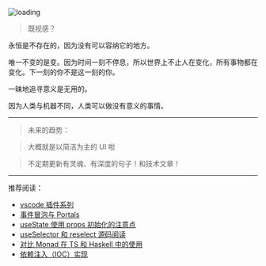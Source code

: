 ![loading](https://saber2pr.top/MyWeb/resource/image/blog-bg.webp)

> 既视感？

永恒是不存在的，因为没有可以容纳它的地方。

唯一不变的是变。因为时间一刻不停息，所以世界上不止人在变化，所有事物都在变化。下一刻的你不是这一刻的你。

一昧地追寻意义是无用的。

因为人类与机器不同，人类可以做没有意义的事情。

---

> 未来的趋势：

> 大概就是以简洁为主的 UI 啦

> 不定期更新有灵魂、有深度的句子！和技术文章！

---

推荐阅读：
- [vscode 插件系列](/blog/VSCode插件开发/vscode插件编写教程)
- [事件冒泡与 Portals](/blog/React原理/事件冒泡与Portals)
- [useState 使用 props 初始化的注意点](/blog/React原理/useState使用props初始化的注意点)
- [useSelector 和 reselect 源码阅读](/blog/React生态/useSelector和reselect源码阅读)
- [对比 Monad 在 TS 和 Haskell 中的使用](/blog/Typescript基础/对比Monad在TS和Haskell中的使用)
- [依赖注入（IOC）实现](/blog/Reflect反射原理/依赖注入（IOC）实现)
